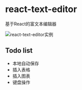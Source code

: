 # react-text-editor
基于React的富文本编辑器

![react-text-editor实例](https://github.com/wangmeijian/react-text-editor/blob/master/example/images/editor.png)

## Todo list
* 本地自动保存
* 插入表格
* 插入图表
* 键盘操作
